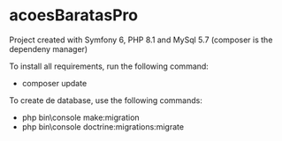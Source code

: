 # acoesBaratasPro
Project created with Symfony 6, PHP 8.1 and MySql 5.7 (composer is the dependeny manager)

To install all requirements, run the following command:
  - composer update

To create de database, use the following commands:
  - php bin\console make:migration
  - php bin\console doctrine:migrations:migrate
